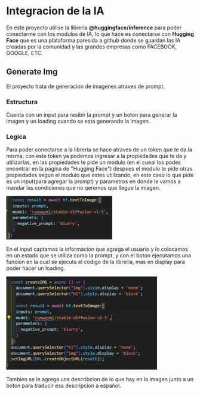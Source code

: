# Integracion de la IA
En este proyecto utilise la libreria **@huggingface/inference** para poder conectarme con los modulos de IA, lo que hace es conectarse con **Hugging Face** que es una plataforma paresida a github donde se guardan las IA creadas por la comunidad y las  grandes empresas como FACEBOOK, GOOGLE, ETC.

## Generate Img
El proyecto trata de generacion de imagenes atraves de prompt.

### Estructura
Cuenta con un input para resibir la prompt y un boton para generar la imagen y un loading cuando se esta generando la imagen.

### Logica
Para poder conectarse a la libreria se hace atraves de un token que te da la misma, con este token ya podemos ingresar a la propiedades que te da y utilizarlas, en las propiedades te pide un modulo (en el cueal los podes encontrar en la pagina de "Hugging Face") despues el modulo te pide otras propiedades segun el modulo que estes utilizando, en este caso lo que pide es un input(para agregar la prompt) y parametros en donde le vamos a mandar las condiciones que no qeremos que llegue la imagen.

![alt text](image.png)

En el input captamos la informacion que agrega el usuario y lo colocamos en un estado que se utiliza como la prompt, y con el boton ejecutamos una funcion en la cual se ejecuta el codigo de la libreria, mas en display para poder hacer un loading.

![alt text](image-1.png)

Tambien se le agrega una describcion de lo que hay en la imagen junto a un boton para traducir esa descripcion a español.